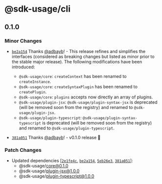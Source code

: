 # @sdk-usage/cli

## 0.1.0

### Minor Changes

- [`be2a154`](https://github.com/adbayb/sdk-usage/commit/be2a154ca18ea95640da6b7a09c428d5d76efed3) Thanks [@adbayb](https://github.com/adbayb)! - This release refines and simplifies the interfaces (considered as breaking changes but listed as minor prior to the stable major release).
  The following modifications have been introduced:
    - `@sdk-usage/core`: `createContext` has been renamed to `createInstance`.
    - `@sdk-usage/core`: `createSyntaxPlugin` has been renamed to `createPlugin`.
    - `@sdk-usage/core`: `plugins` accepts now directly an array of plugins.
    - `@sdk-usage/plugin-jsx`: `@sdk-usage/plugin-syntax-jsx` is deprecated (will be removed soon from the registry) and renamed to `@sdk-usage/plugin-jsx`.
    - `@sdk-usage/plugin-typescript`: `@sdk-usage/plugin-syntax-typescript` is deprecated (will be removed soon from the registry) and renamed to `@sdk-usage/plugin-typescript`.

- [`381a051`](https://github.com/adbayb/sdk-usage/commit/381a051dc38f4af080f4c9e4fa154ff2f6e02c2a) Thanks [@adbayb](https://github.com/adbayb)! - v0.1.0 release 🚀

### Patch Changes

- Updated dependencies [[`2e1fe4c`](https://github.com/adbayb/sdk-usage/commit/2e1fe4cc4c5e887ee60aa2618b267c6596ba8fb3), [`be2a154`](https://github.com/adbayb/sdk-usage/commit/be2a154ca18ea95640da6b7a09c428d5d76efed3), [`5eb26e3`](https://github.com/adbayb/sdk-usage/commit/5eb26e3bf67c247284e8e363af13d729fda88331), [`381a051`](https://github.com/adbayb/sdk-usage/commit/381a051dc38f4af080f4c9e4fa154ff2f6e02c2a)]:
    - @sdk-usage/core@0.1.0
    - @sdk-usage/plugin-jsx@1.0.0
    - @sdk-usage/plugin-typescript@1.0.0

